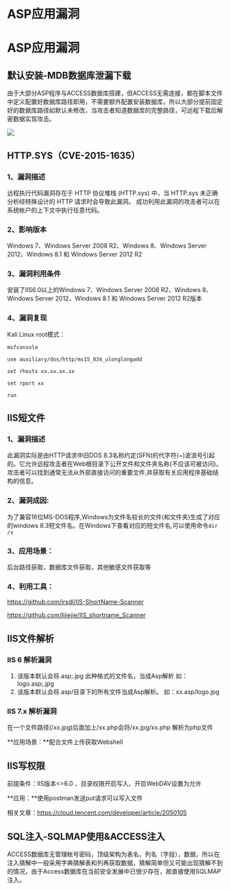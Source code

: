 # ASP应用漏洞

# ASP应用漏洞

## 默认安装-MDB数据库泄漏下载

由于大部分ASP程序与ACCESS数据库搭建，但ACCESS无需连接，都在脚本文件中定义配置好数据库路径即用，不需要额外配置安装数据库，所以大部分提前固定好的数据库路径如默认未修改，当攻击者知道数据库的完整路径，可远程下载后解密数据实现攻击。

![](https://pic.imgdb.cn/item/64a129b71ddac507ccbd3ff9.jpg)

## HTTP.SYS（CVE-2015-1635）

### 1、漏洞描述

远程执行代码漏洞存在于 HTTP 协议堆栈 (HTTP.sys) 中，当 HTTP.sys 未正确分析经特殊设计的 HTTP 请求时会导致此漏洞。 成功利用此漏洞的攻击者可以在系统帐户的上下文中执行任意代码。

### 2、影响版本

Windows 7、Windows Server 2008 R2、Windows 8、Windows Server 2012、Windows 8.1 和 Windows Server 2012 R2

### 3、漏洞利用条件

安装了IIS6.0以上的Windows 7、Windows Server 2008 R2、Windows 8、Windows Server 2012、Windows 8.1 和 Windows Server 2012 R2版本

### 4、漏洞复现

Kali Linux root模式：

```
msfconsole

use auxiliary/dos/http/ms15_034_ulonglongadd

set rhosts xx.xx.xx.xx

set rport xx

run
```



## IIS短文件

### 1、漏洞描述

此漏洞实际是由HTTP请求中旧DOS 8.3名称约定(SFN)的代字符(~)波浪号引起的。它允许远程攻击者在Web根目录下公开文件和文件夹名称(不应该可被访问)。攻击者可以找到通常无法从外部直接访问的重要文件,并获取有关应用程序基础结构的信息。

### 2、漏洞成因:

为了兼容16位MS-DOS程序,Windows为文件名较长的文件(和文件夹)生成了对应的windows 8.3短文件名。在Windows下查看对应的短文件名,可以使用命令`dir /x`

### 3、应用场景：

后台路径获取，数据库文件获取，其他敏感文件获取等

### 4、利用工具：

https://github.com/irsdl/IIS-ShortName-Scanner

https://github.com/lijiejie/IIS_shortname_Scanner



## IIS文件解析

### IIS 6 解析漏洞

1. 该版本默认会将.asp;.jpg 此种格式的文件名，当成Asp解析
   如：logo.asp;.jpg 
2. 该版本默认会将.asp/目录下的所有文件当成Asp解析。
   如：xx.asp/logo.jpg

### IIS 7.x 解析漏洞

在一个文件路径(/xx.jpg)后面加上/xx.php会将/xx.jpg/xx.php 解析为php文件

**应用场景：**配合文件上传获取Webshell



## IIS写权限

前提条件：IIS版本<=6.0 、目录权限开启写入、开启WebDAV设置为允许

**应用：**使用postman发送put请求可以写入文件

相关文章：https://cloud.tencent.com/developer/article/2050105



## SQL注入-SQLMAP使用&ACCESS注入

ACCESS数据库无管理帐号密码，顶级架构为表名，列名（字段），数据，所以在注入猜解中一般采用字典猜解表和列再获取数据，猜解简单但又可能出现猜解不到的情况，由于Access数据库在当前安全发展中已很少存在，故直接使用SQLMAP注入。
